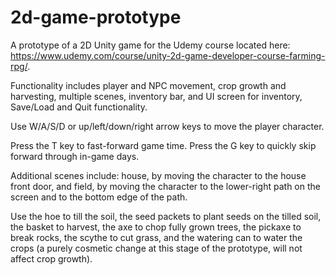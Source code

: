 # 2d-game-prototype
A prototype of a 2D Unity game for the Udemy course located here: https://www.udemy.com/course/unity-2d-game-developer-course-farming-rpg/. 

Functionality includes player and NPC movement, crop growth and harvesting, multiple scenes, inventory bar, and UI screen for inventory, Save/Load and Quit functionality.

Use W/A/S/D or up/left/down/right arrow keys to move the player character.

Press the T key to fast-forward game time. Press the G key to quickly skip forward through in-game days.

Additional scenes include: house, by moving the character to the house front door, and field, by moving the character to the lower-right path on the screen and to the bottom edge of the path.

Use the hoe to till the soil, the seed packets to plant seeds on the tilled soil, the basket to harvest, the axe to chop fully grown trees, the pickaxe to break rocks, the scythe to cut grass, and the watering can to water the crops (a purely cosmetic change at this stage of the prototype, will not affect crop growth).

